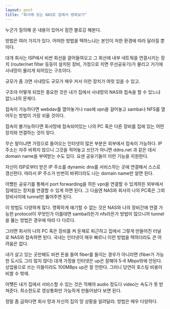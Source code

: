 ```yaml
---
layout: post
title: "회사에 있는 NAS로 집에서 영화보기"
---
```



누군가 질의해 온 내용이 있어서 잠깐 블로깅 해본다.




방법은 여러 가지가 있다. 어떠한 방법을 택하느냐는 본인이 처한 환경에 따라 달라질 뿐이다.




대개 회사는 ISP에서 비싼 회선을 끌어들여오고 그 회선에 내부 네트웍을 연결시키는 장치 (router/net filter 등등이 설치된 장비, 가정으로 치면 무선공유기)가 물리고 거기에 사내망이 물리게 되어있는 구조이다.

규모가 좀 크면 사내망도 규모가 매우 커서 이런 장치가 여럿 있을 수 있고. 




구조야 어떻게 되었든 중요한 것은 내가 집에서 사내망의 NAS와 접속을 할 수 있느냐 없느냐의 문제다.




접속이 가능하다면 webdav를 열어놓거나 nas에 vpn을 걸어놓고 samba나 NFS를 열어두는 방법이 가장 쉬울 것이다.




접속이 불가능하다면 회사망에 접속되어있는 나의 PC 혹은 다른 장비를 집에 있는 어떤 장치와 연결하는 것이 맞다. 




무슨 말이냐면 가정으로 들어오는 인터넷의 많은 부분은 외부에서 접속이 가능하다. IP주소는 자주 바뀌지 않으니 그것을 적어놓고 쓰던가 아니면 ddns.net 과 같은 데서 domain name을 부여받는 수도 있다. 요샌 공유기들이 이런 기능을 지원한다.




자신이 ISP로부터 받은 IP 주소를 dynamic dns를 서비스하는 곳에 연결해서 스스로 갱신한다. 따라서 IP 주소가 빈번히 바뀌더라도 나는 domain name만 알면 된다.




어쨌든 공유기를 통해서 port forwarding을 하든 vpn을 연결할 수 있게하든 외부에서 집에있는 장치를 연결할 수 있게 하면 된다. 그 다음엔 NAS와 회사의 나의 PC혹은 그외 장비사이에 tunnel만 뚫어주면 된다.




이 방법도 다양하게 많다. 명확하게 얘기할 수 없는 것은 NAS와 나의 장비간에 연결 가능한 protocol이 무엇인가 이를테면 samba라든가 nfs라든가 방법이 많으니까 tunnel을 뚫는 방법은 경우에 따라 다 다르다.




그러면 회사의 나의 PC 혹은 장비를 켜 둔채로 퇴근하고 집에서 그렇게 만들어진 터널로 NAS와 접속하면 된다. 국내는 인터넷이 매우 빠르니 이런 방법을 택하더라도 큰 어려움은 없다.




내가 살고 있는 곳만해도 비싼 돈을 들여 fiber를 들이는 경우가 아니라면 (fiber가 가능한 도시도 그리 많지 않다) 대개 가정용 인터넷은 up은 잘해야 5-6 Mbps밖에 안된다. 상업용으로 쓰는 이들이라도 100MBps up은 잘 안한다. 그러니 당연히 호스팅 비용이 비쌀 수 밖에.




어쩃든 내가 집에서 서비스할 수 있는 것은 끽해야 audio 정도다 video는 속도가 못 받쳐준다. 최소한도로 영상통화만 가능하게 만들어놨다 보면 된다. 




정말 좀 급하다면 회사 망과 자신의 집의 망 상황을 알려달라. 방법은 매우 다양하다.


